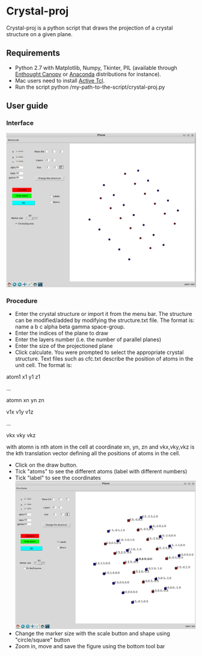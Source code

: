 Crystal-proj
============


Crystal-proj is a python script that draws the projection of a crystal structure on a given plane.

## Requirements
* Python 2.7 with Matplotlib, Numpy, Tkinter, PIL (available through [Enthought Canopy](https://store.enthought.com/downloads/) or [Anaconda](http://continuum.io/downloads) distributions for instance).
* Mac users need to install [Active Tcl](http://www.activestate.com/activetcl/downloads).
* Run the script python /my-path-to-the-script/crystal-proj.py

## User guide

### Interface
![img1](/img1.png?raw=true)

### Procedure
* Enter the crystal structure or import it from the menu bar. The structure can be modified/added by modifying the structure.txt file. The format is: name a b c alpha beta gamma space-group. 
* Enter the indices of the plane to draw
* Enter the layers number (i.e. the number of parallel planes)
* Enter the size of the projectioned plane
* Click calculate. You were prompted to select the appropriate crystal structure. Text files such as cfc.txt describe the position of atoms in the unit cell. The format is: 

atom1 x1 y1 z1

...

atomn xn yn zn

v1x v1y v1z

...

vkx vky vkz

with atomn is nth atom in the cell at coordinate xn, yn, zn and vkx,vky,vkz is the kth translation vector defining all the positions of atoms in the cell.
* Click on the draw button.
* Tick "atoms" to see the different atoms (label with different numbers)
* Tick "label" to see the coordinates
![img2](/img2.png?raw=true)
* Change the marker size with the scale button and shape using "circle/square" button
* Zoom in, move and save the figure using the bottom tool bar
